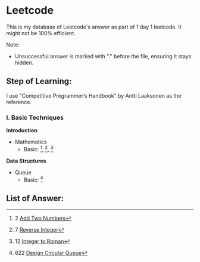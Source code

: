 # Leetcode

This is my database of Leetcode's answer as part of 1 day 1 leetcode. It might not be 100% efficient.

Note:

- Unsuccessful answer is marked with "." before the file, ensuring it stays hidden.

## Step of Learning:
I use "Competitive Programmer’s Handbook" by Antti Laaksonen as the reference.

### I. Basic Techniques

**Introduction**

- Mathematics
  - Basic: [^2], [^7], [^12]

**Data Structures**

- Queue
  - Basic: [^622]

## List of Answer:

[^2]: 2 [Add Two Numbers](/add-two-numbers.go)

[^7]: 7 [Reverse Integer](./leetcode/reverse-integer.go)

[^12]: 12 [Integer to Roman](./integer-to-roman.go)

[^622]: 622 [Design Circular Queue](./design-circular-queue.go)
